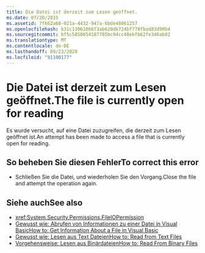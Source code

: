 ```yaml
---
title: Die Datei ist derzeit zum Lesen geöffnet.
ms.date: 07/20/2015
ms.assetid: 7f662a68-021a-4432-947a-6bde48061257
ms.openlocfilehash: b31c13061066f3ab620db724bf770fbad83d90b4
ms.sourcegitcommit: bf5c5850654187705bc94cc40ebfb62fe346ab02
ms.translationtype: MT
ms.contentlocale: de-DE
ms.lasthandoff: 09/23/2020
ms.locfileid: "91100177"
---
```

# <a name="the-file-is-currently-open-for-reading"></a><span data-ttu-id="e4ffe-102">Die Datei ist derzeit zum Lesen geöffnet.</span><span class="sxs-lookup"><span data-stu-id="e4ffe-102">The file is currently open for reading</span></span>

<span data-ttu-id="e4ffe-103">Es wurde versucht, auf eine Datei zuzugreifen, die derzeit zum Lesen geöffnet ist.</span><span class="sxs-lookup"><span data-stu-id="e4ffe-103">An attempt has been made to access a file that is currently open for reading.</span></span>  
  
## <a name="to-correct-this-error"></a><span data-ttu-id="e4ffe-104">So beheben Sie diesen Fehler</span><span class="sxs-lookup"><span data-stu-id="e4ffe-104">To correct this error</span></span>  
  
- <span data-ttu-id="e4ffe-105">Schließen Sie die Datei, und wiederholen Sie den Vorgang.</span><span class="sxs-lookup"><span data-stu-id="e4ffe-105">Close the file and attempt the operation again.</span></span>  
  
## <a name="see-also"></a><span data-ttu-id="e4ffe-106">Siehe auch</span><span class="sxs-lookup"><span data-stu-id="e4ffe-106">See also</span></span>

- <xref:System.Security.Permissions.FileIOPermission>
- <span data-ttu-id="e4ffe-107">[Gewusst wie: Abrufen von Informationen zu einer Datei in Visual Basic](/previous-versions/visualstudio/visual-studio-2010/abtzf6f7(v=vs.100))</span><span class="sxs-lookup"><span data-stu-id="e4ffe-107">[How to: Get Information About a File in Visual Basic](/previous-versions/visualstudio/visual-studio-2010/abtzf6f7(v=vs.100))</span></span>
- [<span data-ttu-id="e4ffe-108">Gewusst wie: Lesen aus Text Dateien</span><span class="sxs-lookup"><span data-stu-id="e4ffe-108">How to: Read from Text Files</span></span>](../developing-apps/programming/drives-directories-files/how-to-read-from-text-files.md)
- [<span data-ttu-id="e4ffe-109">Vorgehensweise: Lesen aus Binärdateien</span><span class="sxs-lookup"><span data-stu-id="e4ffe-109">How to: Read From Binary Files</span></span>](../developing-apps/programming/drives-directories-files/how-to-read-from-binary-files.md)
